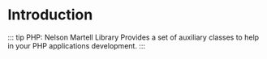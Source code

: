 # Introduction

::: tip PHP: Nelson Martell Library
Provides a set of auxiliary classes to help in your PHP applications development.
:::

